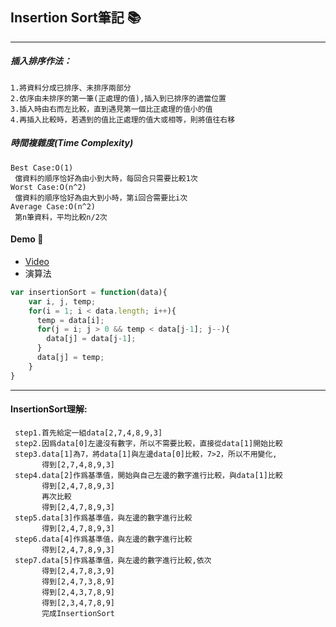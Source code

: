 ## Insertion Sort筆記 :books:
---
##### 插入排序作法： 
    1.將資料分成已排序、未排序兩部分  
    2.依序由未排序的第一筆(正處理的值),插入到已排序的適當位置
    3.插入時由右而左比較，直到遇見第一個比正處理的值小的值
    4.再插入比較時，若遇到的值比正處理的值大或相等，則將值往右移
##### 時間複雜度(Time Complexity)
    Best Case:O(1)
     儅資料的順序恰好為由小到大時，每回合只需要比較1次
    Worst Case:O(n^2)
     儅資料的順序恰好為由大到小時，第i回合需要比i次
    Average Case:O(n^2)
     第n筆資料，平均比較n/2次
#### Demo :wave:
  - [Video](http://notepad.yehyeh.net/Content/Algorithm/Sort/Insertion/1.php)
  - 演算法
  ```js
  var insertionSort = function(data){
      var i, j, temp;
      for(i = 1; i < data.length; i++){
        temp = data[i];
        for(j = i; j > 0 && temp < data[j-1]; j--){
          data[j] = data[j-1];
        }
        data[j] = temp;
      }
  }
  ```
---
#### InsertionSort理解:
     step1.首先給定一組data[2,7,4,8,9,3]
     step2.因爲data[0]左邊沒有數字，所以不需要比較，直接從data[1]開始比較
     step3.data[1]為7，將data[1]與左邊data[0]比較，7>2，所以不用變化,
           得到[2,7,4,8,9,3]
     step4.data[2]作爲基準值，開始與自己左邊的數字進行比較，與data[1]比較
           得到[2,4,7,8,9,3]
           再次比較
           得到[2,4,7,8,9,3]
     step5.data[3]作爲基準值，與左邊的數字進行比較
           得到[2,4,7,8,9,3]
     step6.data[4]作爲基準值，與左邊的數字進行比較
           得到[2,4,7,8,9,3]
     step7.data[5]作爲基準值，與左邊的數字進行比較,依次
           得到[2,4,7,8,3,9]
           得到[2,4,7,3,8,9]
           得到[2,4,3,7,8,9]
           得到[2,3,4,7,8,9]
           完成InsertionSort
